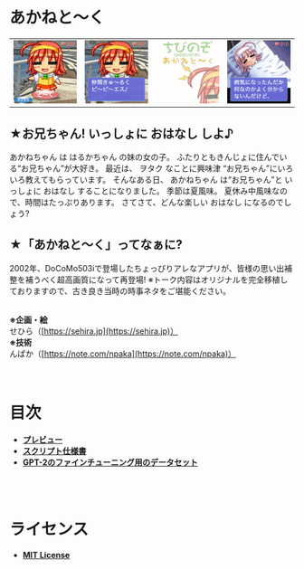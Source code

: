 # あかねと〜く

<TABLE border="0">
  <TBODY>
    <TR>
      <TD><img src="./docs/images/0.png" width="160"></TD>
      <TD><img src="./docs/images/1.png" width="160"></TD>
      <TD><img src="./docs/images/2.png" width="160"></TD>
      <TD><img src="./docs/images/3.png" width="160"></TD>
    </TR>
  </TBODY>
</TABLE>

## ★お兄ちゃん! いっしょに おはなし しよ♪

あかねちゃん は はるかちゃん の妹の女の子。
ふたりともきんじょに住んでいる“お兄ちゃん”が大好き。
最近は、 ヲタク なことに興味津
“お兄ちゃん”にいろいろ教えてもらっています。
そんなある日、 あかねちゃん は“お兄ちゃん”と
いっしょに おはなし することになりました。
季節は夏風味。
夏休み中風味なので、時間はたっぷりあります。
さてさて、どんな楽しい おはなし になるのでしょう?

## ★「あかねと〜く」ってなぁに?
2002年、DoCoMo503iで登場したちょっぴりアレなアプリが、皆様の思い出補整を補うべく超高画質になって再登場!
※トーク内容はオリジナルを完全移植しておりますので、古き良き当時の時事ネタをご堪能ください。
<BR>
<BR>

**※企画・絵**  
せひら（[https://sehira.jp](https://sehira.jp)）  
**※技術**  
んぱか（[https://note.com/npaka](https://note.com/npaka)）  
<BR>
<BR>

# **目次**
- [**プレビュー**](https://npaka3.github.io/akane-talk/)
- [**スクリプト仕様書**](docs/script.md)
- [**GPT-2のファインチューニング用のデータセット**](docs/dataset.txt)
<BR>
<BR>

# **ライセンス**
- [**MIT License**](LICENSE)